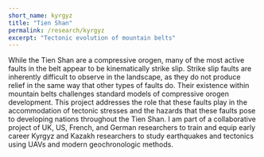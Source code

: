 ```yaml
---
short_name: kyrgyz
title: "Tien Shan" 
permalink: /research/kyrgyz
excerpt: "Tectonic evolution of mountain belts"
---
```


While the Tien Shan are a compressive orogen, many of the most active faults in the belt appear to be kinematically strike slip. Strike slip faults are inherently difficult to observe in the landscape, as they do not produce relief in the same way that other types of faults do. Their existence within mountain belts challenges standard models of compressive orogen development. This project addresses the role that these faults play in the accommodation of tectonic stresses and the hazards that these faults pose to developing nations throughout the Tien Shan.  I am part of a collaborative project of UK, US, French, and German researchers to train and equip early career Kyrgyz and Kazakh researchers to study earthquakes and tectonics using UAVs and modern geochronologic methods.
